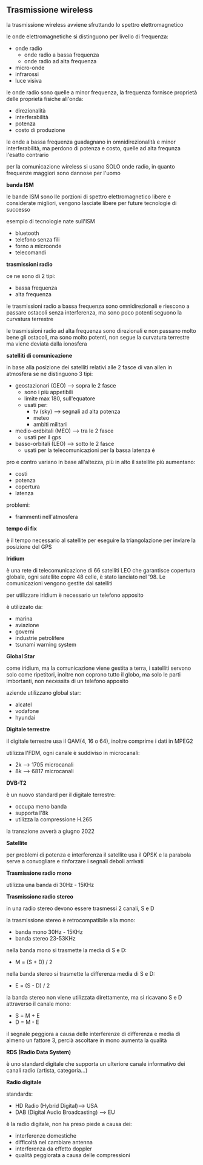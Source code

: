 ## Trasmissione wireless

la trasmissione wireless avviene sfruttando lo spettro elettromagnetico

le onde elettromagnetiche si distinguono per livello di frequenza:
* onde radio
    * onde radio a bassa frequenza
    * onde radio ad alta frequenza
* micro-onde
* infrarossi
* luce visiva

le onde radio sono quelle a minor frequenza, la frequenza fornisce proprietà delle proprietà fisiche all'onda:
* direzionalità
* interferabilità
* potenza
* costo di produzione

le onde a bassa frequenza guadagnano in omnidirezionalità e minor interferabilità, ma perdono di potenza e costo, quelle ad alta frequnza l'esatto contrario

per la comunicazione wireless si usano SOLO onde radio, in quanto frequenze maggiori sono dannose per l'uomo

**banda ISM**

le bande ISM sono lle porzioni di spettro elettromagnetico libere e considerate migliori, vengono lasciate libere per future tecnologie di successo

esempio di tecnologie nate sull'ISM
* bluetooth
* telefono senza fili
* forno a microonde
* telecomandi

**trasmissioni radio**

ce ne sono di 2 tipi:
* bassa frequenza
* alta frequenza

le trasmissioni radio a bassa frequenza sono omnidirezionali e riescono a passare ostacoli senza interferenza, ma sono poco potenti seguono la curvatura terrestre

le trasmissioni radio ad alta frequenza sono direzionali e non passano molto bene gli ostacoli, ma sono molto potenti, non segue la curvatura terrestre ma viene deviata dalla ionosfera


**satelliti di comunicazione**

in base alla posizione dei satelliti relativi alle 2 fasce di van allen in atmosfera se ne distinguono 3 tipi:
* geostazionari (GEO) --> sopra le 2 fasce
    * sono i più appetibili
    * limite max 180, sull'equatore
    * usati per:
        * tv (sky) --> segnali ad alta potenza
        * meteo
        * ambiti militari
* medio-ordbitali (MEO) --> tra le 2 fasce
    * usati per il gps
* basso-orbitali (LEO) --> sotto le 2 fasce
    * usati per la telecomunicazioni per la bassa latenza
    é 

pro e contro variano in base all'altezza, più in alto il satellite più aumentano:
* costi
* potenza
* copertura
* latenza

problemi:
* frammenti nell'atmosfera

**tempo di fix**

è il tempo necessario al satellite per eseguire la triangolazione per inviare la posizione del GPS

**Iridium**

è una rete di telecomunicazione di 66 satelliti LEO che garantisce copertura globale, ogni satellite copre 48 celle, è stato lanciato nel '98.
Le comunicazioni vengono gestite dai satelliti

per utilizzare iridium è necessario un telefono apposito

è utilizzato da:
* marina
* aviazione
* governi
* industrie petrolifere
* tsunami warning system

**Global Star**

come iridium, ma la comunicazione viene gestita a terra, i satelliti servono solo come ripetitori, inoltre non coprono tutto il globo, ma solo le parti imbortanti, non necessita di un telefono apposito

aziende utilizzano global star:
* alcatel
* vodafone
* hyundai

**Digitale terrestre**

il digitale terrestre usa il QAM(4, 16 o 64), inoltre comprime i dati in MPEG2

utilizza l'FDM, ogni canale è suddiviso in microcanali:
* 2k --> 1705 microcanali
* 8k --> 6817 microcanali

**DVB-T2**

è un nuovo standard per il digitale terrestre:
* occupa meno banda
* supporta l'8k
* utilizza la compressione H.265

la transzione avverà a giugno 2022

**Satellite**

per problemi di potenza e interferenza il satellite usa il QPSK e la parabola serve a convogliare e rinforzare i segnali deboli arrivati

**Trasmissione radio mono**

utilizza una banda di 30Hz - 15KHz

**Trasmissione radio stereo**

in una radio stereo devono essere trasmessi 2 canali, S e D

la trasmissione stereo è retrocompatibile alla mono:
* banda mono 30Hz - 15KHz
* banda stereo 23-53KHz

nella banda mono si trasmette la media di S e D:
* M = (S + D) / 2

nella banda stereo si trasmette la differenza media di S e D:
* E = (S - D) / 2

la banda stereo non viene utilizzata direttamente, ma si ricavano S e D attraverso il canale mono:
* S = M + E
* D = M - E

il segnale peggiora a causa delle interferenze di differenza e media di almeno un fattore 3, percià ascoltare in mono aumenta la qualità


**RDS (Radio Data System)**

è uno standard digitale che supporta un ulteriore canale informativo dei canali radio (artista, categoria...)

**Radio digitale**

standards:
* HD Radio (Hybrid Digital)--> USA
* DAB (Digital Audio Broadcasting) --> EU

è la radio digitale, non ha preso piede a causa dei:
* interferenze domestiche
* difficoltà nel cambiare antenna
* interferenza da effetto doppler
* qualità peggiorata a causa delle compressioni